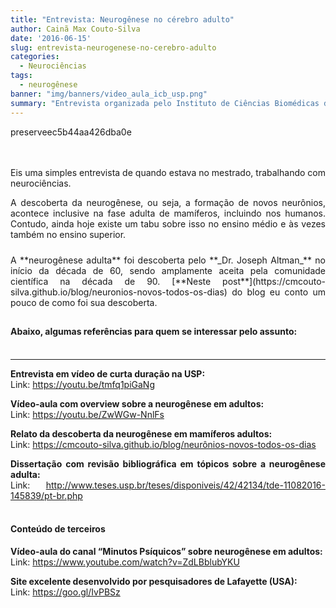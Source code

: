```yaml
---
title: "Entrevista: Neurogênese no cérebro adulto"
author: Cainã Max Couto-Silva
date: '2016-06-15'
slug: entrevista-neurogenese-no-cerebro-adulto
categories:
  - Neurociências
tags:
  - neurogênese
banner: "img/banners/video_aula_icb_usp.png"
summary: "Entrevista organizada pelo Instituto de Ciências Biomédicas da USP, e referências para o estudo da neurogênese adulta em mamíferos."
---
```


<meta property="og:image" content="https://cmcouto-silva.github.io/img/banners/video_aula_icb_usp.png" />

<style>
body {
text-align: justify
}
</style>

preserveec5b44aa426dba0e

<br><br>
Eis uma simples entrevista de quando estava no mestrado, trabalhando com neurociências.

A descoberta da neurogênese, ou seja, a formação de novos neurônios, acontece inclusive na fase adulta de mamíferos, incluindo nos humanos. Contudo, ainda hoje existe um tabu sobre isso no ensino médio e às vezes também no ensino superior.

<div style="blackground-color:#e5e5e5; padding:10px 0px 10px 0px;">
A **neurogênese adulta** foi descoberta pelo **_Dr. Joseph Altman_** no início da década de 60, sendo amplamente aceita pela comunidade científica na década de 90. [**Neste post**](https://cmcouto-silva.github.io/blog/neuronios-novos-todos-os-dias) do blog eu conto um pouco de como foi sua descoberta.
</div>

#### Abaixo, algumas referências para quem se interessar pelo assunto: <br><br>

---

**Entrevista em vídeo de curta duração na USP:**  
Link: <a href ="https://youtu.be/tmfq1piGaNg" target="_blank">https://youtu.be/tmfq1piGaNg</a>

**Vídeo-aula com overview sobre a neurogênese em adultos:**  
Link: <a href ="https://youtu.be/ZwWGw-NnlFs" target="_blank">https://youtu.be/ZwWGw-NnlFs</a>

**Relato da descoberta da neurogênese em mamíferos adultos:**  
Link: <a href ="https://cmcouto-silva.github.io/blog/neurônios-novos-todos-os-dias" target="_blank">https://cmcouto-silva.github.io/blog/neurônios-novos-todos-os-dias</a>

**Dissertação com revisão bibliográfica em tópicos sobre a neurogênese adulta:**  
Link: <a href ="http://www.teses.usp.br/teses/disponiveis/42/42134/tde-11082016-145839/pt-br.php" target="_blank">http://www.teses.usp.br/teses/disponiveis/42/42134/tde-11082016-145839/pt-br.php</a><br /><br>

#### Conteúdo de terceiros

**Vídeo-aula do canal “Minutos Psíquicos” sobre neurogênese em adultos:**  
Link: <a href ="https://www.youtube.com/watch?v=ZdLBblubYKU" target="_blank">https://www.youtube.com/watch?v=ZdLBblubYKU</a>

**Site excelente desenvolvido por pesquisadores de Lafayette (USA):**  
Link: <a href ="https://goo.gl/IvPBSz" target="_blank">https://goo.gl/IvPBSz</a>
